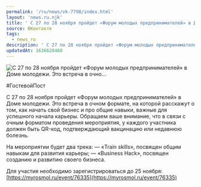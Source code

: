 ```yaml
---
permalink: '/ru/news/vk-7798/index.html'
layout: 'news.ru.njk'
title: ' С 27 по 28 ноября пройдет «Форум молодых предпринимателей» в Доме молодежи. Это встреча в очно…'
source: ВКонтакте
tags:
  - news_ru
description: ' С 27 по 28 ноября пройдет «Форум молодых предпринимателей» в Доме молодежи. Это встреча в очно…'
updatedAt: 1636628460
---
```

![ С 27 по 28 ноября пройдет «Форум молодых предпринимателей» в Доме молодежи. Это встреча в очно…](https://sun9-41.userapi.com/sun9-46/impg/MhG0HnYRonaRW6wMIVsvJtFzGQPZTB2UdZPuZA/c1TYzKEeifc.jpg?size=1280x853&quality=96&sign=c719917bda2fe8f9ce074eeded26dbda&c_uniq_tag=zLLG9utEna3gnDp9IOmewWNQTyY0Eoh_EgSMg1koo6o&type=album)

#ГостевойПост

С 27 по 28 ноября пройдет «Форум молодых предпринимателей» в Доме молодежи. Это встреча в очном формате, на которой расскажут о том, как начать свой бизнес и про общие навыки, важные для успешного начала карьеры. Обращаем ваше внимание, что в связи с очным форматом проведения мероприятия, у каждого участника должен быть QR-код, подтверждающий вакцинацию или недавнюю болезнь.

На мероприятии будет два трека:
— «Train skills», посвящен общим навыкам для развития карьеры;
— «Business Hack», посвящен созданию и развитию своего бизнеса.

Для участия необходимо зарегистрироваться до 25 ноября: [https://myrosmol.ru/event/76335](https://myrosmol.ru/event/76335)
